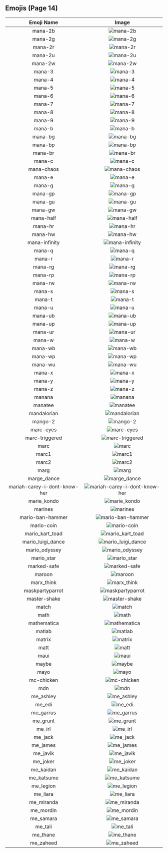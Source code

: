 
  ## Emojis (Page 14)
  |Emoji Name|Image|
  | :-: | :-: |
  |mana-2b| ![mana-2b](/emojis/denverdevs/mana-2b.png)|
  |mana-2g| ![mana-2g](/emojis/denverdevs/mana-2g.png)|
  |mana-2r| ![mana-2r](/emojis/denverdevs/mana-2r.png)|
  |mana-2u| ![mana-2u](/emojis/denverdevs/mana-2u.png)|
  |mana-2w| ![mana-2w](/emojis/denverdevs/mana-2w.png)|
  |mana-3| ![mana-3](/emojis/denverdevs/mana-3.png)|
  |mana-4| ![mana-4](/emojis/denverdevs/mana-4.png)|
  |mana-5| ![mana-5](/emojis/denverdevs/mana-5.png)|
  |mana-6| ![mana-6](/emojis/denverdevs/mana-6.png)|
  |mana-7| ![mana-7](/emojis/denverdevs/mana-7.png)|
  |mana-8| ![mana-8](/emojis/denverdevs/mana-8.png)|
  |mana-9| ![mana-9](/emojis/denverdevs/mana-9.png)|
  |mana-b| ![mana-b](/emojis/denverdevs/mana-b.png)|
  |mana-bg| ![mana-bg](/emojis/denverdevs/mana-bg.png)|
  |mana-bp| ![mana-bp](/emojis/denverdevs/mana-bp.png)|
  |mana-br| ![mana-br](/emojis/denverdevs/mana-br.png)|
  |mana-c| ![mana-c](/emojis/denverdevs/mana-c.png)|
  |mana-chaos| ![mana-chaos](/emojis/denverdevs/mana-chaos.png)|
  |mana-e| ![mana-e](/emojis/denverdevs/mana-e.png)|
  |mana-g| ![mana-g](/emojis/denverdevs/mana-g.png)|
  |mana-gp| ![mana-gp](/emojis/denverdevs/mana-gp.png)|
  |mana-gu| ![mana-gu](/emojis/denverdevs/mana-gu.png)|
  |mana-gw| ![mana-gw](/emojis/denverdevs/mana-gw.png)|
  |mana-half| ![mana-half](/emojis/denverdevs/mana-half.png)|
  |mana-hr| ![mana-hr](/emojis/denverdevs/mana-hr.png)|
  |mana-hw| ![mana-hw](/emojis/denverdevs/mana-hw.png)|
  |mana-infinity| ![mana-infinity](/emojis/denverdevs/mana-infinity.png)|
  |mana-q| ![mana-q](/emojis/denverdevs/mana-q.png)|
  |mana-r| ![mana-r](/emojis/denverdevs/mana-r.png)|
  |mana-rg| ![mana-rg](/emojis/denverdevs/mana-rg.png)|
  |mana-rp| ![mana-rp](/emojis/denverdevs/mana-rp.png)|
  |mana-rw| ![mana-rw](/emojis/denverdevs/mana-rw.png)|
  |mana-s| ![mana-s](/emojis/denverdevs/mana-s.png)|
  |mana-t| ![mana-t](/emojis/denverdevs/mana-t.png)|
  |mana-u| ![mana-u](/emojis/denverdevs/mana-u.png)|
  |mana-ub| ![mana-ub](/emojis/denverdevs/mana-ub.png)|
  |mana-up| ![mana-up](/emojis/denverdevs/mana-up.png)|
  |mana-ur| ![mana-ur](/emojis/denverdevs/mana-ur.png)|
  |mana-w| ![mana-w](/emojis/denverdevs/mana-w.png)|
  |mana-wb| ![mana-wb](/emojis/denverdevs/mana-wb.png)|
  |mana-wp| ![mana-wp](/emojis/denverdevs/mana-wp.png)|
  |mana-wu| ![mana-wu](/emojis/denverdevs/mana-wu.png)|
  |mana-x| ![mana-x](/emojis/denverdevs/mana-x.png)|
  |mana-y| ![mana-y](/emojis/denverdevs/mana-y.png)|
  |mana-z| ![mana-z](/emojis/denverdevs/mana-z.png)|
  |manana| ![manana](/emojis/denverdevs/manana.jpg)|
  |manatee| ![manatee](/emojis/denverdevs/manatee.gif)|
  |mandalorian| ![mandalorian](/emojis/denverdevs/mandalorian.png)|
  |mango-2| ![mango-2](/emojis/denverdevs/mango-2.png)|
  |marc-eyes| ![marc-eyes](/emojis/denverdevs/marc-eyes.png)|
  |marc-triggered| ![marc-triggered](/emojis/denverdevs/marc-triggered.gif)|
  |marc| ![marc](/emojis/denverdevs/marc.gif)|
  |marc1| ![marc1](/emojis/denverdevs/marc1.png)|
  |marc2| ![marc2](/emojis/denverdevs/marc2.png)|
  |marg| ![marg](/emojis/denverdevs/marg.png)|
  |marge_dance| ![marge_dance](/emojis/denverdevs/marge_dance.gif)|
  |mariah-carey-i-dont-know-her| ![mariah-carey-i-dont-know-her](/emojis/denverdevs/mariah-carey-i-dont-know-her.gif)|
  |marie_kondo| ![marie_kondo](/emojis/denverdevs/marie_kondo.png)|
  |marines| ![marines](/emojis/denverdevs/marines.jpg)|
  |mario-ban-hammer| ![mario-ban-hammer](/emojis/denverdevs/mario-ban-hammer.gif)|
  |mario-coin| ![mario-coin](/emojis/denverdevs/mario-coin.gif)|
  |mario_kart_toad| ![mario_kart_toad](/emojis/denverdevs/mario_kart_toad.gif)|
  |mario_luigi_dance| ![mario_luigi_dance](/emojis/denverdevs/mario_luigi_dance.gif)|
  |mario_odyssey| ![mario_odyssey](/emojis/denverdevs/mario_odyssey.png)|
  |mario_star| ![mario_star](/emojis/denverdevs/mario_star.gif)|
  |marked-safe| ![marked-safe](/emojis/denverdevs/marked-safe.png)|
  |maroon| ![maroon](/emojis/denverdevs/maroon.gif)|
  |marx_think| ![marx_think](/emojis/denverdevs/marx_think.png)|
  |maskpartyparrot| ![maskpartyparrot](/emojis/denverdevs/maskpartyparrot.gif)|
  |master-shake| ![master-shake](/emojis/denverdevs/master-shake.png)|
  |match| ![match](/emojis/denverdevs/match.png)|
  |math| ![math](/emojis/denverdevs/math.jpg)|
  |mathematica| ![mathematica](/emojis/denverdevs/mathematica.png)|
  |matlab| ![matlab](/emojis/denverdevs/matlab.png)|
  |matrix| ![matrix](/emojis/denverdevs/matrix.gif)|
  |matt| ![matt](/emojis/denverdevs/matt.png)|
  |maui| ![maui](/emojis/denverdevs/maui.png)|
  |maybe| ![maybe](/emojis/denverdevs/maybe.png)|
  |mayo| ![mayo](/emojis/denverdevs/mayo.png)|
  |mc-chicken| ![mc-chicken](/emojis/denverdevs/mc-chicken.png)|
  |mdn| ![mdn](/emojis/denverdevs/mdn.png)|
  |me_ashley| ![me_ashley](/emojis/denverdevs/me_ashley.png)|
  |me_edi| ![me_edi](/emojis/denverdevs/me_edi.png)|
  |me_garrus| ![me_garrus](/emojis/denverdevs/me_garrus.png)|
  |me_grunt| ![me_grunt](/emojis/denverdevs/me_grunt.png)|
  |me_irl| ![me_irl](/emojis/denverdevs/me_irl.gif)|
  |me_jack| ![me_jack](/emojis/denverdevs/me_jack.png)|
  |me_james| ![me_james](/emojis/denverdevs/me_james.png)|
  |me_javik| ![me_javik](/emojis/denverdevs/me_javik.png)|
  |me_joker| ![me_joker](/emojis/denverdevs/me_joker.png)|
  |me_kaidan| ![me_kaidan](/emojis/denverdevs/me_kaidan.png)|
  |me_katsume| ![me_katsume](/emojis/denverdevs/me_katsume.png)|
  |me_legion| ![me_legion](/emojis/denverdevs/me_legion.png)|
  |me_liara| ![me_liara](/emojis/denverdevs/me_liara.png)|
  |me_miranda| ![me_miranda](/emojis/denverdevs/me_miranda.png)|
  |me_mordin| ![me_mordin](/emojis/denverdevs/me_mordin.png)|
  |me_samara| ![me_samara](/emojis/denverdevs/me_samara.png)|
  |me_tali| ![me_tali](/emojis/denverdevs/me_tali.png)|
  |me_thane| ![me_thane](/emojis/denverdevs/me_thane.png)|
  |me_zaheed| ![me_zaheed](/emojis/denverdevs/me_zaheed.png)|
  